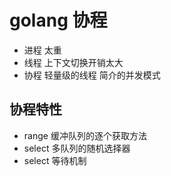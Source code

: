 # golang 协程

* 进程  太重
* 线程  上下文切换开销太大
* 协程  轻量级的线程 简介的并发模式

## 协程特性
* range 缓冲队列的逐个获取方法
* select 多队列的随机选择器
* select 等待机制